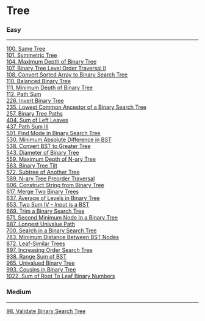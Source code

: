 # Tree

### Easy
---
[100. Same Tree](solutions/0100-Same%20Tree.md)</br>
[101. Symmetric Tree](solutions/0101-Symmetric%20Tree.md)</br>
[104. Maximum Depth of Binary Tree](solutions/0104-Maximum%20Depth%20of%20Binary%20Tree.md)</br>
[107. Binary Tree Level Order Traversal II](solutions/0107-Binary%20Tree%20Level%20Order%20Traversal%20II.md)</br>
[108. Convert Sorted Array to Binary Search Tree](solutions/0108-Convert%20Sorted%20Array%20to%20Binary%20Search%20Tree.md)</br>
[110. Balanced Binary Tree](solutions/0110-Balanced%20Binary%20Tree.md)</br>
[111. Minimum Depth of Binary Tree](solutions/0111-Minimum%20Depth%20of%20Binary%20Tree.md)</br>
[112. Path Sum](solutions/0112-Path%20Sum.md)</br>
[226. Invert Binary Tree](solutions/0226-Invert%20Binary%20Tree.md)</br>
[235. Lowest Common Ancestor of a Binary Search Tree](solutions/0235-Lowest%20Common%20Ancestor%20of%20a%20Binary%20Search%20Tree.md)</br>
[257. Binary Tree Paths](solutions/0257-Binary%20Tree%20Paths.md)</br>
[404. Sum of Left Leaves](solutions/0404-Sum%20of%20Left%20Leaves.md)</br>
[437. Path Sum III](solutions/0437-Path%20Sum%20III.md)</br>
[501. Find Mode in Binary Search Tree](solutions/0501-Find%20Mode%20in%20Binary%20Search%20Tree.md)</br>
[530. Minimum Absolute Difference in BST](solutions/0530-Minimum%20Absolute%20Difference%20in%20BST.md)</br>
[538. Convert BST to Greater Tree](solutions/0538-Convert%20BST%20to%20Greater%20Tree.md)</br>
[543. Diameter of Binary Tree](solutions/0543-Diameter%20of%20Binary%20Tree.md)</br>
[559. Maximum Depth of N-ary Tree](solutions/0559-Maximum%20Depth%20of%20N-ary%20Tree.md)</br>
[563. Binary Tree Tilt](solutions/0563-Binary%20Tree%20Tilt.md)</br>
[572. Subtree of Another Tree](solutions/0572-Subtree%20of%20Another%20Tree.md)</br>
[589. N-ary Tree Preorder Traversal](solutions/0589-N-ary%20Tree%20Preorder%20Traversal.md)</br>
[606. Construct String from Binary Tree](solutions/0606-Construct%20String%20from%20Binary%20Tree.md)</br>
[617. Merge Two Binary Trees](solutions/0617-Merge%20Two%20Binary%20Trees.md)</br>
[637. Average of Levels in Binary Tree](solutions/0637-Average%20of%20Levels%20in%20Binary%20Tree.md)</br>
[653. Two Sum IV - Input is a BST](solutions/0653-Two%20Sum%20IV%20-%20Input%20is%20a%20BST.md)</br>
[669. Trim a Binary Search Tree](solutions/0669-Trim%20a%20Binary%20Search%20Tree.md)</br>
[671. Second Minimum Node In a Binary Tree](solutions/0671-Second%20Minimum%20Node%20In%20a%20Binary%20Tree.md)</br>
[687. Longest Univalue Path](solutions/0687-Longest%20Univalue%20Path.md)</br>
[700. Search in a Binary Search Tree](solutions/0700-Search%20in%20a%20Binary%20Search%20Tree.md)</br>
[783. Minimum Distance Between BST Nodes](solutions/0783-Minimum%20Distance%20Between%20BST%20Nodes.md)</br>
[872. Leaf-Similar Trees](solutions/0872-Leaf-Similar%20Trees.md)</br>
[897. Increasing Order Search Tree](solutions/0897-Increasing%20Order%20Search%20Tree.md)</br>
[938. Range Sum of BST](solutions/0938-Range%20Sum%20of%20BST.md)</br>
[965. Univalued Binary Tree](solutions/0965-Univalued%20Binary%20Tree.md)</br>
[993. Cousins in Binary Tree](solutions/0993-Cousins%20in%20Binary%20Tree.md)</br>
[1022. Sum of Root To Leaf Binary Numbers](solutions/1022-Sum%20of%20Root%20To%20Leaf%20Binary%20Numbers.md)</br>

### Medium
---
[98. Validate Binary Search Tree](solutions/0098-Validate%20Binary%20Search%20Tree.md)</br>